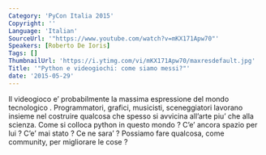 ```yaml
---
Category: 'PyCon Italia 2015'
Copyright: ''
Language: 'Italian'
SourceUrl: '"https://www.youtube.com/watch?v=mKX171Apw70"'
Speakers: [Roberto De Ioris]
Tags: []
ThumbnailUrl: 'https://i.ytimg.com/vi/mKX171Apw70/maxresdefault.jpg'
Title: '"Python e videogiochi: come siamo messi?"'
date: '2015-05-29'
---
```

Il videogioco e’ probabilmente la massima espressione del mondo tecnologico . Programmatori, grafici, musicisti, sceneggiatori lavorano insieme nel costruire qualcosa che spesso si avvicina all’arte piu’ che alla scienza. Come si colloca python in questo mondo ? C’e’ ancora spazio per lui ? C’e’ mai stato ? Ce ne sara’ ? Possiamo fare qualcosa, come community, per migliorare le cose ?

